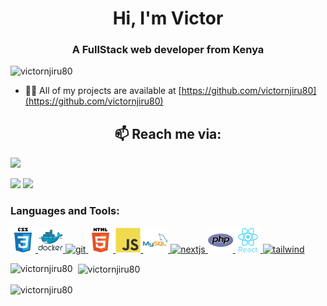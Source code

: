 <h1 align="center">Hi, I'm Victor</h1>

<h3 align="center">A FullStack web developer from Kenya</h3>

<p align="left"> 
  <img src="https://komarev.com/ghpvc/?username=victornjiru80&label=Profile%20views&color=0e75b6&style=flat" alt="victornjiru80" /> 
</p>


- 👨‍💻 All of my projects are available at [https://github.com/victornjiru80](https://github.com/victornjiru80)

  
 <h2 align='center' >📫 Reach me via: </h2>

<p align='left'>
      <!-- Telegram Logo  -->
  <a href="https://t.me/victorpumpkineater/"><img height='100px' src="https://upload.wikimedia.org/wikipedia/commons/8/83/Telegram_2019_Logo.svg" /></a> 

      
  <a href="https://www.linkedin.com/in/victor-muriithi-479b95241/"><img height='100px' src="https://upload.wikimedia.org/wikipedia/commons/c/ca/LinkedIn_logo_initials.png" /></a> 
      <!-- Gmail Logo   -->
  <a href="mailto: victornjiru80@gmail.com"><img height='100px' width="" src="https://seeklogo.com/images/G/gmail-logo-286F380C2D-seeklogo.com.png" /></a> 

</p>



<h3 align="left">Languages and Tools:</h3>


<p align="left"> 
  
  
  <a href="https://www.w3schools.com/css/" target="_blank" rel="noreferrer"> 
    <img src="https://raw.githubusercontent.com/devicons/devicon/master/icons/css3/css3-original-wordmark.svg" alt="css3" width="40" height="40"/> 
  </a>
  
  <a href="https://www.docker.com/" target="_blank" rel="noreferrer">
      <img src="https://raw.githubusercontent.com/devicons/devicon/master/icons/docker/docker-original-wordmark.svg" alt="docker" width="40" height="40"/>
  </a> 
  
  <a href="https://git-scm.com/" target="_blank" rel="noreferrer"> 
    <img src="https://www.vectorlogo.zone/logos/git-scm/git-scm-icon.svg" alt="git" width="40" height="40"/> 
  </a>
  
  <a href="https://www.w3.org/html/" target="_blank" rel="noreferrer"> 
    <img src="https://raw.githubusercontent.com/devicons/devicon/master/icons/html5/html5-original-wordmark.svg" alt="html5" width="40" height="40"/> 
  </a> 
  
  <a href="https://developer.mozilla.org/en-US/docs/Web/JavaScript" target="_blank" rel="noreferrer"> 
    <img src="https://raw.githubusercontent.com/devicons/devicon/master/icons/javascript/javascript-original.svg" alt="javascript" width="40" height="40"/> 
  </a> 
  
  <a href="https://www.mysql.com/" target="_blank" rel="noreferrer"> 
    <img src="https://raw.githubusercontent.com/devicons/devicon/master/icons/mysql/mysql-original-wordmark.svg" alt="mysql" width="40" height="40"/>
  </a>
  
  <a href="https://nextjs.org/" target="_blank" rel="noreferrer">
    <img src="https://cdn.worldvectorlogo.com/logos/nextjs-2.svg" alt="nextjs" width="40" height="40"/>
  </a>
  
  <a href="https://www.php.net" target="_blank" rel="noreferrer">
    <img src="https://raw.githubusercontent.com/devicons/devicon/master/icons/php/php-original.svg" alt="php" width="40" height="40"/> 
  </a> 
  
  <a href="https://reactjs.org/" target="_blank" rel="noreferrer"> 
    <img src="https://raw.githubusercontent.com/devicons/devicon/master/icons/react/react-original-wordmark.svg" alt="react" width="40" height="40"/> 
  </a> 
  
  <a href="https://tailwindcss.com/" target="_blank" rel="noreferrer"> 
    <img src="https://www.vectorlogo.zone/logos/tailwindcss/tailwindcss-icon.svg" alt="tailwind" width="40" height="40"/> 
  </a> 
  
</p>


<p>
  <img align="left" src="https://github-readme-stats.vercel.app/api/top-langs?username=victornjiru80&show_icons=true&locale=en&layout=compact" alt="victornjiru80" />
</p>


<p>&nbsp;
  <img align="center" src="https://github-readme-stats.vercel.app/api?username=victornjiru80&show_icons=true&locale=en" alt="victornjiru80" />
</p>



<p>
  <img align="center" src="https://github-readme-streak-stats.herokuapp.com/?user=victornjiru80&" alt="victornjiru80" />
</p>
